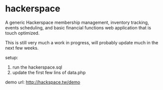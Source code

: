 hackerspace
===========

A generic Hackerspace membership management, inventory tracking, events scheduling, 
and basic financial functions web application that is touch optimized. 

This is still very much a work in progress, will probably update much in the next few weeks.

setup:

1) run the hackerspace.sql
2) update the first few lins of data.php


demo url: http://hackspace.tw/demo
